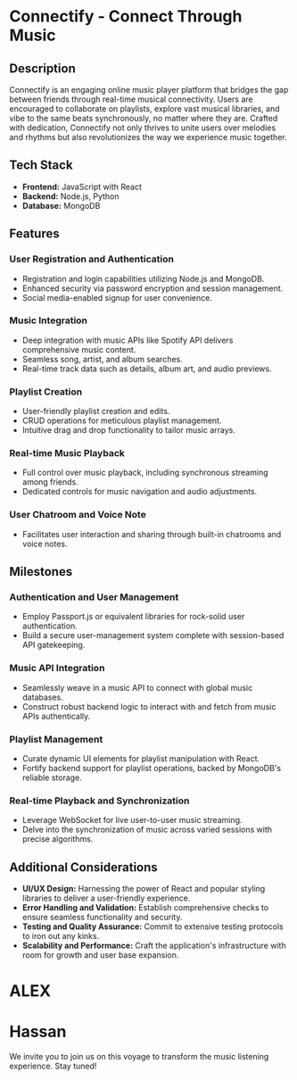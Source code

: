 # Connectify - Connect Through Music

## Description
Connectify is an engaging online music player platform that bridges the gap between friends through real-time musical connectivity. Users are encouraged to collaborate on playlists, explore vast musical libraries, and vibe to the same beats synchronously, no matter where they are. Crafted with dedication, Connectify not only thrives to unite users over melodies and rhythms but also revolutionizes the way we experience music together.

## Tech Stack
- **Frontend:** JavaScript with React
- **Backend:** Node.js, Python
- **Database:** MongoDB

## Features

### User Registration and Authentication
- Registration and login capabilities utilizing Node.js and MongoDB.
- Enhanced security via password encryption and session management.
- Social media-enabled signup for user convenience.

### Music Integration
- Deep integration with music APIs like Spotify API delivers comprehensive music content.
- Seamless song, artist, and album searches.
- Real-time track data such as details, album art, and audio previews.

### Playlist Creation
- User-friendly playlist creation and edits.
- CRUD operations for meticulous playlist management.
- Intuitive drag and drop functionality to tailor music arrays.

### Real-time Music Playback
- Full control over music playback, including synchronous streaming among friends.
- Dedicated controls for music navigation and audio adjustments.

### User Chatroom and Voice Note
- Facilitates user interaction and sharing through built-in chatrooms and voice notes.

## Milestones

### Authentication and User Management
- Employ Passport.js or equivalent libraries for rock-solid user authentication.
- Build a secure user-management system complete with session-based API gatekeeping.

### Music API Integration
- Seamlessly weave in a music API to connect with global music databases.
- Construct robust backend logic to interact with and fetch from music APIs authentically.

### Playlist Management
- Curate dynamic UI elements for playlist manipulation with React.
- Fortify backend support for playlist operations, backed by MongoDB's reliable storage.

### Real-time Playback and Synchronization
- Leverage WebSocket for live user-to-user music streaming.
- Delve into the synchronization of music across varied sessions with precise algorithms.

## Additional Considerations

- **UI/UX Design:** Harnessing the power of React and popular styling libraries to deliver a user-friendly experience.
- **Error Handling and Validation:** Establish comprehensive checks to ensure seamless functionality and security.
- **Testing and Quality Assurance:** Commit to extensive testing protocols to iron out any kinks.
- **Scalability and Performance:** Craft the application's infrastructure with room for growth and user base expansion.

# ALEX
# Hassan

We invite you to join us on this voyage to transform the music listening experience. Stay tuned!
